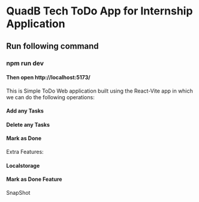 
# QuadB Tech ToDo App for Internship Application 

## Run following command
### npm run dev 
#### Then open  http://localhost:5173/

This is Simple ToDo Web application built using the React-Vite app in which we can do the following operations:

#### Add any Tasks 
#### Delete any Tasks
#### Mark as Done 

Extra Features:

#### Localstorage
#### Mark as Done Feature

SnapShot


